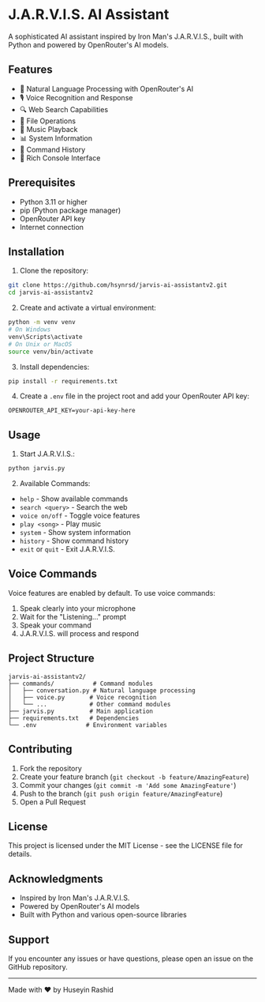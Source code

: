 # J.A.R.V.I.S. AI Assistant

A sophisticated AI assistant inspired by Iron Man's J.A.R.V.I.S., built with Python and powered by OpenRouter's AI models.

## Features

- 🤖 Natural Language Processing with OpenRouter's AI
- 🎙️ Voice Recognition and Response
- 🔍 Web Search Capabilities
- 📝 File Operations
- 🎵 Music Playback
- 📊 System Information
- 🔄 Command History
- 🎨 Rich Console Interface

## Prerequisites

- Python 3.11 or higher
- pip (Python package manager)
- OpenRouter API key
- Internet connection

## Installation

1. Clone the repository:
```bash
git clone https://github.com/hsynrsd/jarvis-ai-assistantv2.git
cd jarvis-ai-assistantv2
```

2. Create and activate a virtual environment:
```bash
python -m venv venv
# On Windows
venv\Scripts\activate
# On Unix or MacOS
source venv/bin/activate
```

3. Install dependencies:
```bash
pip install -r requirements.txt
```

4. Create a `.env` file in the project root and add your OpenRouter API key:
```
OPENROUTER_API_KEY=your-api-key-here
```

## Usage

1. Start J.A.R.V.I.S.:
```bash
python jarvis.py
```

2. Available Commands:
- `help` - Show available commands
- `search <query>` - Search the web
- `voice on/off` - Toggle voice features
- `play <song>` - Play music
- `system` - Show system information
- `history` - Show command history
- `exit` or `quit` - Exit J.A.R.V.I.S.

## Voice Commands

Voice features are enabled by default. To use voice commands:
1. Speak clearly into your microphone
2. Wait for the "Listening..." prompt
3. Speak your command
4. J.A.R.V.I.S. will process and respond

## Project Structure

```
jarvis-ai-assistantv2/
├── commands/           # Command modules
│   ├── conversation.py # Natural language processing
│   ├── voice.py       # Voice recognition
│   └── ...            # Other command modules
├── jarvis.py          # Main application
├── requirements.txt   # Dependencies
└── .env              # Environment variables
```

## Contributing

1. Fork the repository
2. Create your feature branch (`git checkout -b feature/AmazingFeature`)
3. Commit your changes (`git commit -m 'Add some AmazingFeature'`)
4. Push to the branch (`git push origin feature/AmazingFeature`)
5. Open a Pull Request

## License

This project is licensed under the MIT License - see the LICENSE file for details.

## Acknowledgments

- Inspired by Iron Man's J.A.R.V.I.S.
- Powered by OpenRouter's AI models
- Built with Python and various open-source libraries

## Support

If you encounter any issues or have questions, please open an issue on the GitHub repository.

---

Made with ❤️ by Huseyin Rashid 